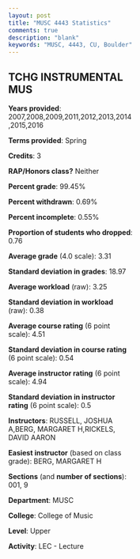 ```yaml
---
layout: post
title: "MUSC 4443 Statistics"
comments: true
description: "blank"
keywords: "MUSC, 4443, CU, Boulder"
--- 
```

<head>
<script src="https://ajax.googleapis.com/ajax/libs/jquery/2.1.3/jquery.min.js"></script>
<script src="https://dl.dropboxusercontent.com/s/pc42nxpaw1ea4o9/highcharts.js?dl=0"></script>
<!-- <script src="../assets/js/highcharts.js"></script> -->
<style type="text/css">@font-face {
	font-family: "Bebas Neue";
	src: url(https://www.filehosting.org/file/details/544349/BebasNeue%20Regular.otf) format("opentype");
	}
	h1.Bebas { 
		font-family: "Bebas Neue", Verdana, Tahoma;
	}
</style>
</head>
<body>
	<div id="container" style="float: right; width: 45%; height: 88%; margin-left: 2.5%; margin-right: 2.5%;"></div>
	<script language="JavaScript">
		$(document).ready(function() {
		var chart = {type: 'column'};
		var title = {text: 'Grade Distribution'};
		var xAxis = {categories: ['A','B','C','D','F'],crosshair: true};
		var yAxis = {min: 0,title: {text: 'Percentage'}};
		var tooltip = {headerFormat: '<center><b><span style="font-size:20px">{point.key}</span></b></center>',
		               pointFormat: '<td style="padding:0"><b>{point.y:.1f}%</b></td>',
		               footerFormat: '</table>',shared: true,useHTML: true};
		var plotOptions = {column: {pointPadding: 0.0,borderWidth: 0}};  
		var credits = {enabled: false};var series= [{name: 'Percent',data: [53.08,31.54,12.31,1.54,1.54,]}];
		var json = {};
		json.chart = chart;
		json.title = title;
		json.tooltip = tooltip;
		json.xAxis = xAxis;
		json.yAxis = yAxis;  
		json.series = series;
		json.plotOptions = plotOptions;  
		json.credits = credits;
		$('#container').highcharts(json);
	});
	</script>
</body>
			   
## TCHG INSTRUMENTAL MUS

**Years provided**: 2007,2008,2009,2011,2012,2013,2014,2015,2016

**Terms provided**: Spring

**Credits**: 3

**RAP/Honors class?** Neither

**Percent grade**: 99.45%

**Percent withdrawn**: 0.69%

**Percent incomplete**: 0.55%

**Proportion of students who dropped**: 0.76

**Average grade** (4.0 scale): 3.31

**Standard deviation in grades**: 18.97

**Average workload** (raw): 3.25

**Standard deviation in workload** (raw): 0.38

**Average course rating** (6 point scale): 4.51

**Standard deviation in course rating** (6 point scale): 0.54

**Average instructor rating** (6 point scale): 4.94

**Standard deviation in instructor rating** (6 point scale): 0.5

**Instructors**: RUSSELL, JOSHUA A,BERG, MARGARET H,RICKELS, DAVID AARON

**Easiest instructor** (based on class grade): BERG, MARGARET H

**Sections** (and **number of sections**): 001, 9

**Department**: MUSC

**College**: College of Music

**Level**: Upper

**Activity**: LEC - Lecture